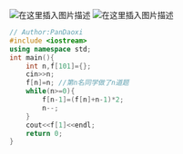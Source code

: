 ![在这里插入图片描述](https://pic.2ge.org/cdn/?url=https://img-blog.csdnimg.cn/df9f9f4165444ccabb0f204a52ed8645.png?x-oss-process=image/watermark,type_ZHJvaWRzYW5zZmFsbGJhY2s,shadow_50,text_Q1NETiBA5r2Y6YGT54a5,size_20,color_FFFFFF,t_70,g_se,x_16)
![在这里插入图片描述](https://pic.2ge.org/cdn/?url=https://img-blog.csdnimg.cn/c9c7ecc7aed44cf9a2ad0861b1d86525.png?x-oss-process=image/watermark,type_ZHJvaWRzYW5zZmFsbGJhY2s,shadow_50,text_Q1NETiBA5r2Y6YGT54a5,size_20,color_FFFFFF,t_70,g_se,x_16)

```cpp
// Author:PanDaoxi
#include <iostream>
using namespace std;
int main(){
	int n,f[101]={};
	cin>>n;
	f[n]=n; //第n名同学做了n道题
	while(n>=0){
		f[n-1]=(f[n]+n-1)*2;
		n--;
	} 
	cout<<f[1]<<endl;
	return 0;
}
```


